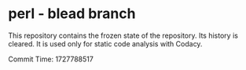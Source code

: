 # perl - blead branch

This repository contains the frozen state of the repository.
Its history is cleared. It is used only for static code
analysis with Codacy.

Commit Time: 1727788517
